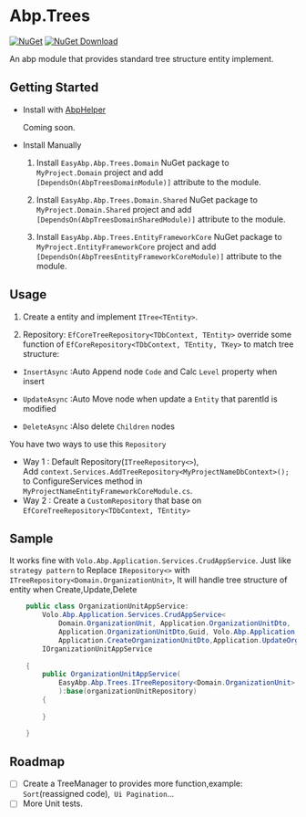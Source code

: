 # Abp.Trees

[![NuGet](https://img.shields.io/nuget/v/EasyAbp.Abp.Trees.Domain.Shared.svg?style=flat-square)](https://www.nuget.org/packages/EasyAbp.Abp.Trees.Domain.Shared)
[![NuGet Download](https://img.shields.io/nuget/dt/EasyAbp.Abp.Trees.Domain.Shared.svg?style=flat-square)](https://www.nuget.org/packages/EasyAbp.Abp.Trees.Domain.Shared)

An abp module that provides standard tree structure entity implement.

## Getting Started

* Install with [AbpHelper](https://github.com/EasyAbp/AbpHelper.GUI)

    Coming soon.

* Install Manually

    1. Install `EasyAbp.Abp.Trees.Domain` NuGet package to `MyProject.Domain` project and add `[DependsOn(AbpTreesDomainModule)]` attribute to the module.

    1. Install `EasyAbp.Abp.Trees.Domain.Shared` NuGet package to `MyProject.Domain.Shared` project and add `[DependsOn(AbpTreesDomainSharedModule)]` attribute to the module.

    1. Install `EasyAbp.Abp.Trees.EntityFrameworkCore` NuGet package to `MyProject.EntityFrameworkCore` project and add `[DependsOn(AbpTreesEntityFrameworkCoreModule)]` attribute to the module.    

## Usage

1. Create a entity and implement `ITree<TEntity>`.

1. Repository: 
`EfCoreTreeRepository<TDbContext, TEntity>` override some function of `EfCoreRepository<TDbContext, TEntity, TKey>` to match tree structure:

* `InsertAsync` :Auto Append node `Code` and Calc `Level` property when insert

* `UpdateAsync` :Auto Move node when update a `Entity` that parentId is modified

* `DeleteAsync` :Also delete `Children` nodes 

You have two ways to use this `Repository`

* Way 1 : Default Repository(`ITreeRepository<>`),  
  Add `context.Services.AddTreeRepository<MyProjectNameDbContext>();` to ConfigureServices method in `MyProjectNameEntityFrameworkCoreModule.cs`.
* Way 2 : Create a `CustomRepository` that base on `EfCoreTreeRepository<TDbContext, TEntity>`

## Sample
It works fine with `Volo.Abp.Application.Services.CrudAppService`.
Just like `strategy pattern` to Replace `IRepository<>` with `ITreeRepository<Domain.OrganizationUnit>`,
It will handle tree structure of entity when Create,Update,Delete

```csharp
    public class OrganizationUnitAppService:
        Volo.Abp.Application.Services.CrudAppService<
            Domain.OrganizationUnit, Application.OrganizationUnitDto,
            Application.OrganizationUnitDto,Guid, Volo.Abp.Application.Dtos.IPagedAndSortedResultRequest,
            Application.CreateOrganizationUnitDto,Application.UpdateOrganizationUnitDto>,
        IOrganizationUnitAppService
        
    {
        public OrganizationUnitAppService(
            EasyAbp.Abp.Trees.ITreeRepository<Domain.OrganizationUnit> organizationUnitRepository
            ):base(organizationUnitRepository)
        {
            
        }

    }
```

## Roadmap

- [ ] Create a TreeManager to provides more function,example: `Sort`(reassigned code),` Ui Pagination`...
- [ ] More Unit tests.
